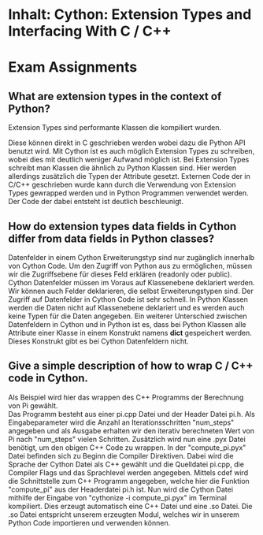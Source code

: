 # Inhalt: Cython: Extension Types and Interfacing With C / C++
 

# Exam Assignments 



## What are extension types in the context of Python?

Extension Types sind performante Klassen die kompiliert wurden.

Diese können direkt in C geschrieben werden wobei dazu die Python API benutzt wird. Mit Cython ist es auch möglich Extension Types zu schreiben, wobei dies mit deutlich weniger Aufwand möglich ist. Bei Extension Types schreibt man Klassen die ähnlich zu Python Klassen sind. Hier werden allerdings zusätzlich die Typen der Attribute gesetzt. Externen Code der in C/C++ geschrieben wurde kann durch die Verwendung von Extension Types gewrapped werden und in Python Programmen verwendet werden. Der Code der dabei entsteht ist deutlich beschleunigt.




## How do extension types data fields in Cython differ from data fields in Python classes?


Datenfelder in einem Cython Erweiterungstyp sind nur zugänglich innerhalb von Cython Code. Um den Zugriff von Python aus zu ermöglichen, müssen wir
die Zugriffsebene für dieses Feld erklären (readonly oder public). Cython Datenfelder müssen im Voraus auf Klassenebene deklariert werden. Wir können auch Felder deklarieren, die selbst Erweiterungstypen sind. Der Zugriff auf Datenfelder in Cython Code ist sehr schnell. In Python Klassen werden die Daten nicht auf Klassenebene deklariert und es werden auch keine Typen für die Daten angegeben. Ein weiterer Unterschied zwischen Datenfeldern in Cython und in Python ist es, dass bei Python Klassen alle Attribute einer Klasse in einem Konstrukt namens __dict__ gespeichert werden. Dieses Konstrukt gibt es bei Cython Datenfeldern nicht. 




## Give a simple description of how to wrap C / C++ code in Cython.

Als Beispiel wird hier das wrappen des C++ Programms der Berechnung von Pi gewählt.  
Das Programm besteht aus einer pi.cpp Datei und der Header Datei pi.h.
Als Eingabeparameter wird die Anzahl an Iterationsschritten "num_steps" angegeben und als Ausgabe erhalten wir den iterativ berechneten Wert von Pi nach "num_steps" vielen Schritten. Zusätzlich wird nun eine .pyx Datei benötigt, um den obigen C++ Code zu wrappen. In der "compute_pi.pyx" Datei befinden sich zu Beginn die Compiler Direktiven. Dabei wird die Sprache der Cython Datei als C++ gewählt und die Quelldatei pi.cpp, die Compiler Flags und das Sprachlevel werden angegeben.
Mittels cdef wird die Schnittstelle zum C++ Programm angegeben, welche hier die Funktion "compute_pi" aus der Headerdatei pi.h ist. Nun wird die Cython Datei mithilfe der Eingabe von "cythonize -i compute_pi.pyx" im Terminal kompiliert. Dies erzeugt automatisch eine C++ Datei und eine .so Datei. Die .so Datei entspricht unserem erzeugten Modul, welches wir in unserem Python Code importieren und verwenden können.

